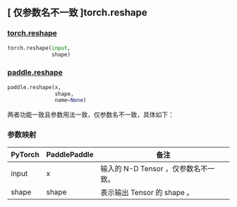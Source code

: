 ## [ 仅参数名不一致 ]torch.reshape
### [torch.reshape](https://pytorch.org/docs/stable/generated/torch.reshape.html?highlight=reshape#torch.reshape)

```python
torch.reshape(input,
              shape)
```

### [paddle.reshape](https://www.paddlepaddle.org.cn/documentation/docs/zh/develop/api/paddle/reshape_cn.html#reshape)

```python
paddle.reshape(x,
               shape,
               name=None)
```

两者功能一致且参数用法一致，仅参数名不一致，具体如下：
### 参数映射
| PyTorch       | PaddlePaddle | 备注                                                   |
| ------------- | ------------ | ------------------------------------------------------ |
| input         | x            | 输入的 N-D Tensor ，仅参数名不一致。                   |
| shape        | shape            | 表示输出 Tensor 的 shape 。                   |
